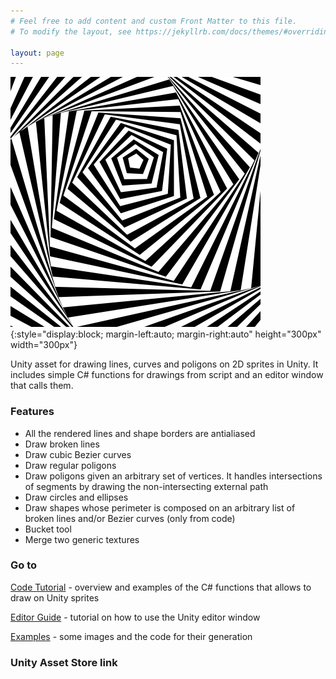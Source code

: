 ```yaml
---
# Feel free to add content and custom Front Matter to this file.
# To modify the layout, see https://jekyllrb.com/docs/themes/#overriding-theme-defaults

layout: page
---
```


![optical pentagon](images/OpticalPentagon.png){:style="display:block; margin-left:auto; margin-right:auto" height="300px" width="300px"}

Unity asset for drawing lines, curves and poligons on 2D sprites in Unity. 
It includes simple C# functions for drawings from script and an editor window that calls them.

### Features
- All the rendered lines and shape borders are antialiased
- Draw broken lines
- Draw cubic Bezier curves
- Draw regular poligons
- Draw poligons given an arbitrary set of vertices. It handles intersections of segments by drawing the non-intersecting external path 
- Draw circles and ellipses
- Draw shapes whose perimeter is composed on an arbitrary list of broken lines and/or Bezier curves (only from code)
- Bucket tool
- Merge two generic textures

### Go to

[Code Tutorial](https://amazzoli.github.io/GeomDraw/codedocs/) - overview and examples of the C# functions that allows to draw on Unity sprites

[Editor Guide](https://amazzoli.github.io/GeomDraw/editor/) - tutorial on how to use the Unity editor window

[Examples](https://amazzoli.github.io/GeomDraw/examples/) - some images and the code for their generation

### Unity Asset Store link


